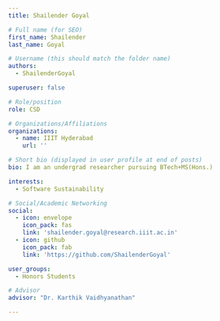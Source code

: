 ```yaml
---
title: Shailender Goyal

# Full name (for SEO)
first_name: Shailender
last_name: Goyal

# Username (this should match the folder name)
authors:
  - ShailenderGoyal

superuser: false

# Role/position
role: CSD

# Organizations/Affiliations
organizations:
  - name: IIIT Hyderabad
    url: ''

# Short bio (displayed in user profile at end of posts)
bio: I am an undergrad researcher pursuing BTech+MS(Hons.)

interests:
  - Software Sustainability 

# Social/Academic Networking
social:
  - icon: envelope
    icon_pack: fas
    link: 'shailender.goyal@research.iiit.ac.in'
  - icon: github
    icon_pack: fab
    link: 'https://github.com/ShailenderGoyal'

user_groups:
  - Honors Students

# Advisor
advisor: "Dr. Karthik Vaidhyanathan"

---
```



